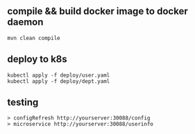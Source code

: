 
## compile && build docker image to docker daemon 
`mvn clean compile`

## deploy to k8s
```shell
kubectl apply -f deploy/user.yaml
kubectl apply -f deploy/dept.yaml
```

## testing
```shell
> configRefresh http://yourserver:30088/config
> microservice http://yourserver:30088/userinfo
```
